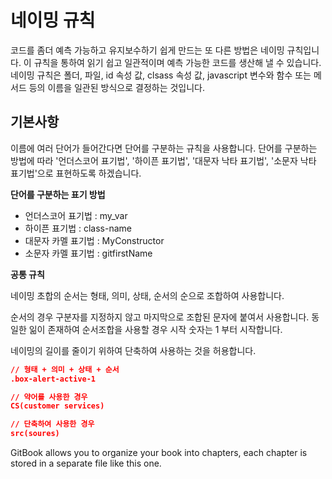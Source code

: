 # 네이밍 규칙

코드를 좀더 예측 가능하고 유지보수하기 쉽게 만드는 또 다른 방법은 네이밍 규칙입니다. 이 규칙을 통하여 읽기 쉽고 일관적이며 예측 가능한 코드를 생산해 낼 수 있습니다. 네이밍 규칙은 폴더, 파일, id 속성 값, clsass 속성 값, javascript 변수와 함수 또는 메서드 등의 이름을 일관된 방식으로 결정하는 것입니다.

## 기본사항

 이름에 여러 단어가 들어간다면 단어를 구분하는 규칙을 사용합니다. 단어를 구분하는 방법에 따라 '언더스코어 표기법', '하이픈 표기법', '대문자 낙타 표기법', '소문자 낙타 표기법'으로 표현하도록 하겠습니다.

**단어를 구분하는 표기 방법**

* 언더스코어 표기법 : my_var
* 하이픈 표기법 : class-name
* 대문자 카멜 표기법 : MyConstructor
* 소문자 카멜 표기법 : gitfirstName

**공통 규칙**

네이밍 초합의 순서는 형태, 의미, 상태, 순서의 순으로 조합하여 사용합니다.

순서의 경우 구분자를 지정하지 않고 마지막으로 조합된 문자에 붙여서 사용합니다. 동일한 읾이 존재하여 순서조합을 사용할 경우 시작 숫자는 1 부터 시작합니다.

네이밍의 길이를 줄이기 위하여 단축하여 사용하는 것을 허용합니다.

```json
// 형태 + 의미 + 상태 + 순서
.box-alert-active-1

// 약어를 사용한 경우
CS(customer services)

// 단축하여 사용한 경우
src(soures) 

```




GitBook allows you to organize your book into chapters, each chapter is stored in a separate file like this one.
